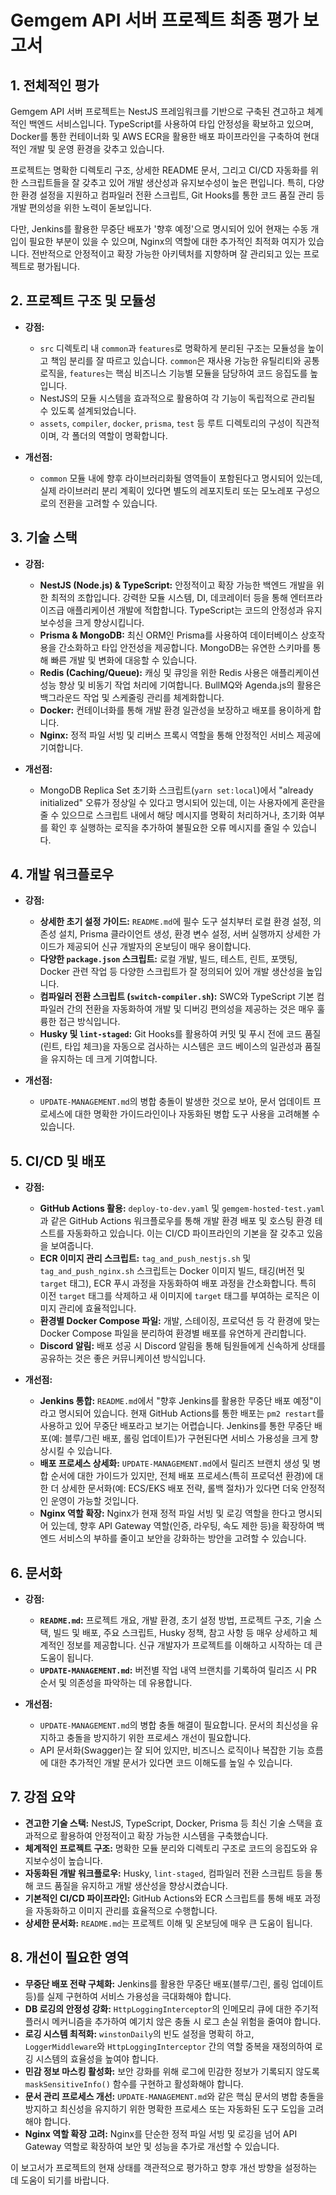 # Gemgem API 서버 프로젝트 최종 평가 보고서

## 1. 전체적인 평가

Gemgem API 서버 프로젝트는 NestJS 프레임워크를 기반으로 구축된 견고하고 체계적인 백엔드 서비스입니다. TypeScript를 사용하여 타입 안정성을 확보하고 있으며, Docker를 통한 컨테이너화 및 AWS ECR을 활용한 배포 파이프라인을 구축하여 현대적인 개발 및 운영 환경을 갖추고 있습니다.

프로젝트는 명확한 디렉토리 구조, 상세한 README 문서, 그리고 CI/CD 자동화를 위한 스크립트들을 잘 갖추고 있어 개발 생산성과 유지보수성이 높은 편입니다. 특히, 다양한 환경 설정을 지원하고 컴파일러 전환 스크립트, Git Hooks를 통한 코드 품질 관리 등 개발 편의성을 위한 노력이 돋보입니다.

다만, Jenkins를 활용한 무중단 배포가 '향후 예정'으로 명시되어 있어 현재는 수동 개입이 필요한 부분이 있을 수 있으며, Nginx의 역할에 대한 추가적인 최적화 여지가 있습니다. 전반적으로 안정적이고 확장 가능한 아키텍처를 지향하며 잘 관리되고 있는 프로젝트로 평가됩니다.

## 2. 프로젝트 구조 및 모듈성

*   **강점:**
    *   `src` 디렉토리 내 `common`과 `features`로 명확하게 분리된 구조는 모듈성을 높이고 책임 분리를 잘 따르고 있습니다. `common`은 재사용 가능한 유틸리티와 공통 로직을, `features`는 핵심 비즈니스 기능별 모듈을 담당하여 코드 응집도를 높입니다.
    *   NestJS의 모듈 시스템을 효과적으로 활용하여 각 기능이 독립적으로 관리될 수 있도록 설계되었습니다.
    *   `assets`, `compiler`, `docker`, `prisma`, `test` 등 루트 디렉토리의 구성이 직관적이며, 각 폴더의 역할이 명확합니다.

*   **개선점:**
    *   `common` 모듈 내에 향후 라이브러리화될 영역들이 포함된다고 명시되어 있는데, 실제 라이브러리 분리 계획이 있다면 별도의 레포지토리 또는 모노레포 구성으로의 전환을 고려할 수 있습니다.

## 3. 기술 스택

*   **강점:**
    *   **NestJS (Node.js) & TypeScript:** 안정적이고 확장 가능한 백엔드 개발을 위한 최적의 조합입니다. 강력한 모듈 시스템, DI, 데코레이터 등을 통해 엔터프라이즈급 애플리케이션 개발에 적합합니다. TypeScript는 코드의 안정성과 유지보수성을 크게 향상시킵니다.
    *   **Prisma & MongoDB:** 최신 ORM인 Prisma를 사용하여 데이터베이스 상호작용을 간소화하고 타입 안전성을 제공합니다. MongoDB는 유연한 스키마를 통해 빠른 개발 및 변화에 대응할 수 있습니다.
    *   **Redis (Caching/Queue):** 캐싱 및 큐잉을 위한 Redis 사용은 애플리케이션 성능 향상 및 비동기 작업 처리에 기여합니다. BullMQ와 Agenda.js의 활용은 백그라운드 작업 및 스케줄링 관리를 체계화합니다.
    *   **Docker:** 컨테이너화를 통해 개발 환경 일관성을 보장하고 배포를 용이하게 합니다.
    *   **Nginx:** 정적 파일 서빙 및 리버스 프록시 역할을 통해 안정적인 서비스 제공에 기여합니다.

*   **개선점:**
    *   MongoDB Replica Set 초기화 스크립트(`yarn set:local`)에서 "already initialized" 오류가 정상일 수 있다고 명시되어 있는데, 이는 사용자에게 혼란을 줄 수 있으므로 스크립트 내에서 해당 메시지를 명확히 처리하거나, 초기화 여부를 확인 후 실행하는 로직을 추가하여 불필요한 오류 메시지를 줄일 수 있습니다.

## 4. 개발 워크플로우

*   **강점:**
    *   **상세한 초기 설정 가이드:** `README.md`에 필수 도구 설치부터 로컬 환경 설정, 의존성 설치, Prisma 클라이언트 생성, 환경 변수 설정, 서버 실행까지 상세한 가이드가 제공되어 신규 개발자의 온보딩이 매우 용이합니다.
    *   **다양한 `package.json` 스크립트:** 로컬 개발, 빌드, 테스트, 린트, 포맷팅, Docker 관련 작업 등 다양한 스크립트가 잘 정의되어 있어 개발 생산성을 높입니다.
    *   **컴파일러 전환 스크립트 (`switch-compiler.sh`):** SWC와 TypeScript 기본 컴파일러 간의 전환을 자동화하여 개발 및 디버깅 편의성을 제공하는 것은 매우 훌륭한 접근 방식입니다.
    *   **Husky 및 `lint-staged`:** Git Hooks를 활용하여 커밋 및 푸시 전에 코드 품질(린트, 타입 체크)을 자동으로 검사하는 시스템은 코드 베이스의 일관성과 품질을 유지하는 데 크게 기여합니다.

*   **개선점:**
    *   `UPDATE-MANAGEMENT.md`의 병합 충돌이 발생한 것으로 보아, 문서 업데이트 프로세스에 대한 명확한 가이드라인이나 자동화된 병합 도구 사용을 고려해볼 수 있습니다.

## 5. CI/CD 및 배포

*   **강점:**
    *   **GitHub Actions 활용:** `deploy-to-dev.yaml` 및 `gemgem-hosted-test.yaml`과 같은 GitHub Actions 워크플로우를 통해 개발 환경 배포 및 호스팅 환경 테스트를 자동화하고 있습니다. 이는 CI/CD 파이프라인의 기본을 잘 갖추고 있음을 보여줍니다.
    *   **ECR 이미지 관리 스크립트:** `tag_and_push_nestjs.sh` 및 `tag_and_push_nginx.sh` 스크립트는 Docker 이미지 빌드, 태깅(버전 및 `target` 태그), ECR 푸시 과정을 자동화하여 배포 과정을 간소화합니다. 특히 이전 `target` 태그를 삭제하고 새 이미지에 `target` 태그를 부여하는 로직은 이미지 관리에 효율적입니다.
    *   **환경별 Docker Compose 파일:** 개발, 스테이징, 프로덕션 등 각 환경에 맞는 Docker Compose 파일을 분리하여 환경별 배포를 유연하게 관리합니다.
    *   **Discord 알림:** 배포 성공 시 Discord 알림을 통해 팀원들에게 신속하게 상태를 공유하는 것은 좋은 커뮤니케이션 방식입니다.

*   **개선점:**
    *   **Jenkins 통합:** `README.md`에서 "향후 Jenkins를 활용한 무중단 배포 예정"이라고 명시되어 있습니다. 현재 GitHub Actions를 통한 배포는 `pm2 restart`를 사용하고 있어 무중단 배포라고 보기는 어렵습니다. Jenkins를 통한 무중단 배포(예: 블루/그린 배포, 롤링 업데이트)가 구현된다면 서비스 가용성을 크게 향상시킬 수 있습니다.
    *   **배포 프로세스 상세화:** `UPDATE-MANAGEMENT.md`에서 릴리즈 브랜치 생성 및 병합 순서에 대한 가이드가 있지만, 전체 배포 프로세스(특히 프로덕션 환경)에 대한 더 상세한 문서화(예: ECS/EKS 배포 전략, 롤백 절차)가 있다면 더욱 안정적인 운영이 가능할 것입니다.
    *   **Nginx 역할 확장:** Nginx가 현재 정적 파일 서빙 및 로깅 역할을 한다고 명시되어 있는데, 향후 API Gateway 역할(인증, 라우팅, 속도 제한 등)을 확장하여 백엔드 서비스의 부하를 줄이고 보안을 강화하는 방안을 고려할 수 있습니다.

## 6. 문서화

*   **강점:**
    *   **`README.md`:** 프로젝트 개요, 개발 환경, 초기 설정 방법, 프로젝트 구조, 기술 스택, 빌드 및 배포, 주요 스크립트, Husky 정책, 참고 사항 등 매우 상세하고 체계적인 정보를 제공합니다. 신규 개발자가 프로젝트를 이해하고 시작하는 데 큰 도움이 됩니다.
    *   **`UPDATE-MANAGEMENT.md`:** 버전별 작업 내역 브랜치를 기록하여 릴리즈 시 PR 순서 및 의존성을 파악하는 데 유용합니다.

*   **개선점:**
    *   `UPDATE-MANAGEMENT.md`의 병합 충돌 해결이 필요합니다. 문서의 최신성을 유지하고 충돌을 방지하기 위한 프로세스 개선이 필요합니다.
    *   API 문서화(Swagger)는 잘 되어 있지만, 비즈니스 로직이나 복잡한 기능 흐름에 대한 추가적인 개발 문서가 있다면 코드 이해도를 높일 수 있습니다.

## 7. 강점 요약

*   **견고한 기술 스택:** NestJS, TypeScript, Docker, Prisma 등 최신 기술 스택을 효과적으로 활용하여 안정적이고 확장 가능한 시스템을 구축했습니다.
*   **체계적인 프로젝트 구조:** 명확한 모듈 분리와 디렉토리 구조로 코드의 응집도와 유지보수성이 높습니다.
*   **자동화된 개발 워크플로우:** Husky, `lint-staged`, 컴파일러 전환 스크립트 등을 통해 코드 품질을 유지하고 개발 생산성을 향상시켰습니다.
*   **기본적인 CI/CD 파이프라인:** GitHub Actions와 ECR 스크립트를 통해 배포 과정을 자동화하고 이미지 관리를 효율적으로 수행합니다.
*   **상세한 문서화:** `README.md`는 프로젝트 이해 및 온보딩에 매우 큰 도움이 됩니다.

## 8. 개선이 필요한 영역

*   **무중단 배포 전략 구체화:** Jenkins를 활용한 무중단 배포(블루/그린, 롤링 업데이트 등)를 실제 구현하여 서비스 가용성을 극대화해야 합니다.
*   **DB 로깅의 안정성 강화:** `HttpLoggingInterceptor`의 인메모리 큐에 대한 주기적 플러시 메커니즘을 추가하여 예기치 않은 충돌 시 로그 손실 위험을 줄여야 합니다.
*   **로깅 시스템 최적화:** `winstonDaily`의 빈도 설정을 명확히 하고, `LoggerMiddleware`와 `HttpLoggingInterceptor` 간의 역할 중복을 재정의하여 로깅 시스템의 효율성을 높여야 합니다.
*   **민감 정보 마스킹 활성화:** 보안 강화를 위해 로그에 민감한 정보가 기록되지 않도록 `maskSensitiveInfo()` 함수를 구현하고 활성화해야 합니다.
*   **문서 관리 프로세스 개선:** `UPDATE-MANAGEMENT.md`와 같은 핵심 문서의 병합 충돌을 방지하고 최신성을 유지하기 위한 명확한 프로세스 또는 자동화된 도구 도입을 고려해야 합니다.
*   **Nginx 역할 확장 고려:** Nginx를 단순한 정적 파일 서빙 및 로깅을 넘어 API Gateway 역할로 확장하여 보안 및 성능을 추가로 개선할 수 있습니다.

이 보고서가 프로젝트의 현재 상태를 객관적으로 평가하고 향후 개선 방향을 설정하는 데 도움이 되기를 바랍니다.
